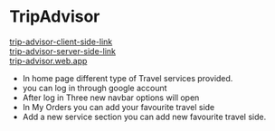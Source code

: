   <h1>TripAdvisor</h1>
 <a href="https://github.com/programming-hero-web-course1/tourism-or-delivery-website-client-side-saifulislammunna">trip-advisor-client-side-link</a>
 </br>
 <a href="https://github.com/programming-hero-web-course1/tourism-or-delivery-website-server-side-saifulislammunna">trip-advisor-server-side-link</a>
 </br>
 <a href="https://trip-advisor-f6f69.web.app">trip-advisor.web.app</a>
  
 <ul>
    <li>In home page different type of Travel services provided.</li>
    <li>you can log in through google account </li>
    <li>After log in Three new navbar options will open</li>
    <li>In My Orders you can add your favourite travel side</li>
    <li>Add a new service section you can add new favourite travel side. </li>
 </ul>